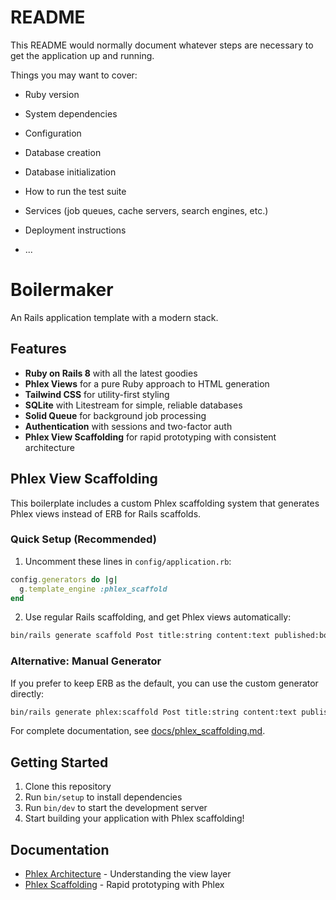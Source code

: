# README

This README would normally document whatever steps are necessary to get the
application up and running.

Things you may want to cover:

* Ruby version

* System dependencies

* Configuration

* Database creation

* Database initialization

* How to run the test suite

* Services (job queues, cache servers, search engines, etc.)

* Deployment instructions

* ...

# Boilermaker

An Rails application template with a modern stack.

## Features

- **Ruby on Rails 8** with all the latest goodies
- **Phlex Views** for a pure Ruby approach to HTML generation
- **Tailwind CSS** for utility-first styling
- **SQLite** with Litestream for simple, reliable databases
- **Solid Queue** for background job processing
- **Authentication** with sessions and two-factor auth
- **Phlex View Scaffolding** for rapid prototyping with consistent architecture

## Phlex View Scaffolding

This boilerplate includes a custom Phlex scaffolding system that generates Phlex views instead of ERB for Rails scaffolds.

### Quick Setup (Recommended)

1. Uncomment these lines in `config/application.rb`:

```ruby
config.generators do |g|
  g.template_engine :phlex_scaffold
end
```

2. Use regular Rails scaffolding, and get Phlex views automatically:

```bash
bin/rails generate scaffold Post title:string content:text published:boolean
```

### Alternative: Manual Generator

If you prefer to keep ERB as the default, you can use the custom generator directly:

```bash
bin/rails generate phlex:scaffold Post title:string content:text published:boolean
```

For complete documentation, see [docs/phlex_scaffolding.md](docs/phlex_scaffolding.md).

## Getting Started

1. Clone this repository
2. Run `bin/setup` to install dependencies
3. Run `bin/dev` to start the development server
4. Start building your application with Phlex scaffolding!

## Documentation

- [Phlex Architecture](docs/phlex_architecture.md) - Understanding the view layer
- [Phlex Scaffolding](docs/phlex_scaffolding.md) - Rapid prototyping with Phlex

